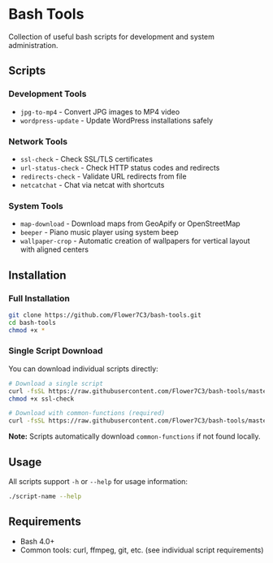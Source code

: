 # Bash Tools

Collection of useful bash scripts for development and system administration.

## Scripts

### Development Tools

- `jpg-to-mp4` - Convert JPG images to MP4 video
- `wordpress-update` - Update WordPress installations safely

### Network Tools

- `ssl-check` - Check SSL/TLS certificates
- `url-status-check` - Check HTTP status codes and redirects
- `redirects-check` - Validate URL redirects from file
- `netcatchat` - Chat via netcat with shortcuts

### System Tools

- `map-download` - Download maps from GeoApify or OpenStreetMap
- `beeper` - Piano music player using system beep
- `wallpaper-crop` - Automatic creation of wallpapers for vertical layout with aligned centers

## Installation

### Full Installation

```bash
git clone https://github.com/Flower7C3/bash-tools.git
cd bash-tools
chmod +x *
```

### Single Script Download

You can download individual scripts directly:

```bash
# Download a single script
curl -fsSL https://raw.githubusercontent.com/Flower7C3/bash-tools/master/ssl-check -o ssl-check
chmod +x ssl-check

# Download with common-functions (required)
curl -fsSL https://raw.githubusercontent.com/Flower7C3/bash-tools/master/common-functions -o common-functions
```

**Note:** Scripts automatically download `common-functions` if not found locally.

## Usage

All scripts support `-h` or `--help` for usage information:

```bash
./script-name --help
```

## Requirements

- Bash 4.0+
- Common tools: curl, ffmpeg, git, etc. (see individual script requirements)